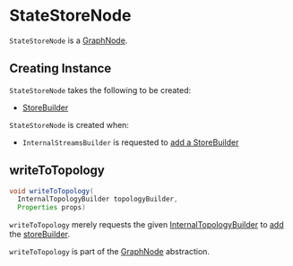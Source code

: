 # StateStoreNode

`StateStoreNode` is a [GraphNode](GraphNode.md).

## Creating Instance

`StateStoreNode` takes the following to be created:

* <span id="storeBuilder"> [StoreBuilder](state/StoreBuilder.md)

`StateStoreNode` is created when:

* `InternalStreamsBuilder` is requested to [add a StoreBuilder](InternalStreamsBuilder.md#addStateStore)

## <span id="writeToTopology"> writeToTopology

```java
void writeToTopology(
  InternalTopologyBuilder topologyBuilder,
  Properties props)
```

`writeToTopology` merely requests the given [InternalTopologyBuilder](processor/InternalTopologyBuilder.md) to [add](processor/InternalTopologyBuilder.md#addStateStore) the [storeBuilder](#storeBuilder).

`writeToTopology` is part of the [GraphNode](GraphNode.md#writeToTopology) abstraction.
